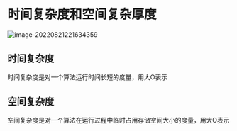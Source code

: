 # 时间复杂度和空间复杂厚度


![image-20220821221634359](https://qn.huat.xyz/mac/20220821221634.png)

## 时间复杂度

时间复杂度是对一个算法运行时间长短的度量，用大O表示

## 空间复杂度

空间复杂度是对一个算法在运行过程中临时占用存储空间大小的度量，用大O表示